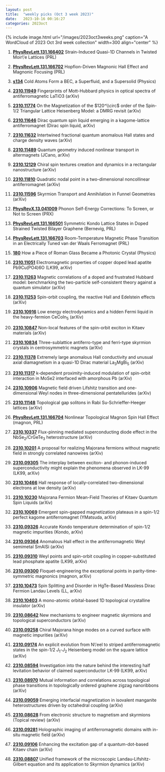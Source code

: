 ```yaml
---
layout: post
title:  "weekly picks (Oct 3 week 2023)"
date:   2023-10-16 00:16:27
categories: 2023oct
---
```



{% include image.html url="/images/2023oct3weeks.png" caption="A WordCloud of 2023 Oct 3rd week collection" width=300 align="center" %}




1. **[PhysRevLett.131.166402](https://link.aps.org/doi/10.1103/PhysRevLett.131.166402)** Strain-Induced Quasi-1D Channels in Twisted Moir\\'e Lattices (PRL)

1. **[PhysRevLett.131.166702](https://link.aps.org/doi/10.1103/PhysRevLett.131.166702)** Hopfion-Driven Magnonic Hall Effect and Magnonic Focusing (PRL)

1. **[s134](https://physics.aps.org/articles/v16/s134)** Cold Atoms Form a BEC, a Superfluid, and a Supersolid (Physics)







1. **[2310.11949](http://arxiv.org/abs/2310.11949)** Fingerprints of Mott-Hubbard physics in optical spectra of antiferromagnetic LaTiO3 (arXiv)

1. **[2310.11774](http://arxiv.org/abs/2310.11774)** On the Magnetization of the $120^\\circ$ order of the Spin-1/2 Triangular Lattice Heisenberg Model: a DMRG revisit (arXiv)

1. **[2310.11646](http://arxiv.org/abs/2310.11646)** Dirac quantum spin liquid emerging in a kagome-lattice antiferromagnet (Dirac spin liquid, arXiv)

1. **[2310.11632](http://arxiv.org/abs/2310.11632)** Intertwined fractional quantum anomalous Hall states and charge density waves (arXiv)

1. **[2310.11489](http://arxiv.org/abs/2310.11489)** Quantum geometry induced nonlinear transport in altermagnets (JCano, arXiv)

1. **[2310.12129](http://arxiv.org/abs/2310.12129)** Chiral spin textures creation and dynamics in a rectangular nanostructure (arXiv)

1. **[2310.11810](http://arxiv.org/abs/2310.11810)** Quadratic nodal point in a two-dimensional noncollinear antiferromagnet (arXiv)

1. **[2310.11596](http://arxiv.org/abs/2310.11596)** Skyrmion Transport and Annihilation in Funnel Geometries (arXiv)



1. **[PhysRevX.13.041009](https://link.aps.org/doi/10.1103/PhysRevX.13.041009)** Phonon Self-Energy Corrections: To Screen, or Not to Screen (PRX)

1. **[PhysRevLett.131.166501](https://link.aps.org/doi/10.1103/PhysRevLett.131.166501)** Symmetric Kondo Lattice States in Doped Strained Twisted Bilayer Graphene (Bernevig, PRL)

1. **[PhysRevLett.131.166703](https://link.aps.org/doi/10.1103/PhysRevLett.131.166703)** Room-Temperature Magnetic Phase Transition in an Electrically Tuned van der Waals Ferromagnet (PRL)

1. **[180](https://physics.aps.org/articles/v16/180)** How a Piece of Roman Glass Became a Photonic Crystal (Physics)





1. **[2310.11051](http://arxiv.org/abs/2310.11051)** Electromagnetic properties of copper doped lead apatite Pb9Cu(PO4)6O (LK99, arXiv)

1. **[2310.11263](http://arxiv.org/abs/2310.11263)** Magnetic correlations of a doped and frustrated Hubbard model: benchmarking the two-particle self-consistent theory against a quantum simulator (arXiv)

1. **[2310.11253](http://arxiv.org/abs/2310.11253)** Spin-orbit coupling, the reactive Hall and Edelstein effects (arXiv)

1. **[2310.10916](http://arxiv.org/abs/2310.10916)** Low energy electrodynamics and a hidden Fermi liquid in the heavy-fermion CeCoIn$_5$ (arXiv)

1. **[2310.10847](http://arxiv.org/abs/2310.10847)** Non-local features of the spin-orbit exciton in Kitaev materials (arXiv)

1. **[2310.10834](http://arxiv.org/abs/2310.10834)** Three-sublattice antiferro-type and ferri-type skyrmion crystals in centrosymmetric magnets (arXiv)

1. **[2310.11378](http://arxiv.org/abs/2310.11378)** Extremely large anomalous Hall conductivity and unusual axial diamagnetism in a quasi-1D Dirac material La$_3$MgBi$_5$ (arXiv)

1. **[2310.11317](http://arxiv.org/abs/2310.11317)** k-dependent proximity-induced modulation of spin-orbit interaction in MoSe2 interfaced with amorphous Pb (arXiv)

1. **[2310.10906](http://arxiv.org/abs/2310.10906)** Magnetic field driven Lifshitz transition and one-dimensional Weyl nodes in three-dimensional pentatellurides (arXiv)

1. **[2310.11148](http://arxiv.org/abs/2310.11148)** Topological gap solitons in Rabi Su-Schrieffer-Heeger lattices (arXiv)




1. **[PhysRevLett.131.166704](https://link.aps.org/doi/10.1103/PhysRevLett.131.166704)** Nonlinear Topological Magnon Spin Hall Effect (magnon, PRL)

1. **[2310.10337](http://arxiv.org/abs/2310.10337)** Flux-pinning mediated superconducting diode effect in the NbSe$_2$/CrGeTe$_3$ heterostructure (arXiv)

1. **[2310.10201](http://arxiv.org/abs/2310.10201)** A proposal for realizing Majorana fermions without magnetic field in strongly correlated nanowires (arXiv)

1. **[2310.09305](http://arxiv.org/abs/2310.09305)** The interplay between exciton- and phonon-induced superconductivity might explain the phenomena observed in LK-99 (LK99, arXiv)

1. **[2310.10466](http://arxiv.org/abs/2310.10466)** Hall response of locally-correlated two-dimensional electrons at low density (arXiv)

1. **[2310.10230](http://arxiv.org/abs/2310.10230)** Majorana Fermion Mean-Field Theories of Kitaev Quantum Spin Liquids (arXiv)

1. **[2310.10069](http://arxiv.org/abs/2310.10069)** Emergent spin-gapped magnetization plateaus in a spin-1/2 perfect kagome antiferromagnet (YMatsuda, arXiv)

1. **[2310.09326](http://arxiv.org/abs/2310.09326)** Accurate Kondo temperature determination of spin-1/2 magnetic impurities (Kondo, arXiv)

1. **[2310.09364](http://arxiv.org/abs/2310.09364)** Anomalous Hall effect in the antiferromagnetic Weyl semimetal SmAlSi (arXiv)

1. **[2310.09310](http://arxiv.org/abs/2310.09310)** Weyl points and spin-orbit coupling in copper-substituted lead phosphate apatite (LK99, arXiv)

1. **[2310.09300](http://arxiv.org/abs/2310.09300)** Floquet-engineering the exceptional points in parity-time-symmetric magnonics (magnon, arXiv)

1. **[2310.10473](http://arxiv.org/abs/2310.10473)** Spin Splitting and Disorder in HgTe-Based Massless Dirac Fermion Landau Levels (LL, arXiv)

1. **[2310.10403](http://arxiv.org/abs/2310.10403)** A mono-atomic orbital-based 1D topological crystalline insulator (arXiv)



1. **[2310.08642](http://arxiv.org/abs/2310.08642)** New mechanisms to engineer magnetic skyrmions and topological superconductors (arXiv)

1. **[2310.09258](http://arxiv.org/abs/2310.09258)** Chiral Majorana hinge modes on a curved surface with magnetic impurities (arXiv)

1. **[2310.09174](http://arxiv.org/abs/2310.09174)** An explicit evolution from N\\'eel to striped antiferromagnetic states in the spin-1/2 $J_{1}$-$J_{2}$ Heisenberg model on the square lattice (arXiv)

1. **[2310.08594](http://arxiv.org/abs/2310.08594)** Investigation into the nature behind the interesting half levitation behavior of claimed superconductor LK-99 (LK99, arXiv)

1. **[2310.08970](http://arxiv.org/abs/2310.08970)** Mutual information and correlations across topological phase transitions in topologically ordered graphene zigzag nanoribbons (arXiv)

1. **[2310.09059](http://arxiv.org/abs/2310.09059)** Emerging interfacial magnetization in isovalent manganite heterostructures driven by octahedral coupling (arXiv)

1. **[2310.08628](http://arxiv.org/abs/2310.08628)** From electronic structure to magnetism and skyrmions (Topical review) (arXiv)

1. **[2310.09281](http://arxiv.org/abs/2310.09281)** Holographic imaging of antiferromagnetic domains with in-situ magnetic field (arXiv)

1. **[2310.09106](http://arxiv.org/abs/2310.09106)** Enhancing the excitation gap of a quantum-dot-based Kitaev chain (arXiv)

1. **[2310.08807](http://arxiv.org/abs/2310.08807)** Unified framework of the microscopic Landau-Lifshitz-Gilbert equation and its application to Skyrmion dynamics (arXiv)

